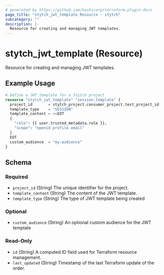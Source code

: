 ```yaml
---
# generated by https://github.com/hashicorp/terraform-plugin-docs
page_title: "stytch_jwt_template Resource - stytch"
subcategory: ""
description: |-
  Resource for creating and managing JWT templates.
---
```


# stytch_jwt_template (Resource)

Resource for creating and managing JWT templates.

## Example Usage

```terraform
# Define a JWT template for a Stytch project
resource "stytch_jwt_template" "session_template" {
  project_id       = stytch_project.consumer_project.test_project_id
  template_type    = "SESSION"
  template_content = <<EOT
  {
    "role": {{ user.trusted_metadata.role }},
    "scope": "openid profile email"
  }
  EOT
  custom_audience  = "my-audience"
}
```

<!-- schema generated by tfplugindocs -->
## Schema

### Required

- `project_id` (String) The unique identifier for the project.
- `template_content` (String) The content of the JWT template.
- `template_type` (String) The type of JWT template being created

### Optional

- `custom_audience` (String) An optional custom audience for the JWT template

### Read-Only

- `id` (String) A computed ID field used for Terraform resource management.
- `last_updated` (String) Timestamp of the last Terraform update of the order.
